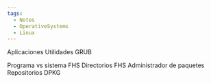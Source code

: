 ```yaml
---
tags:
  - Notes
  - OperativeSystems
  - Linux
---
```

Aplicaciones
Utilidades
GRUB

Programa vs sistema
FHS
Directorios FHS
Administrador de paquetes
Repositorios
DPKG

